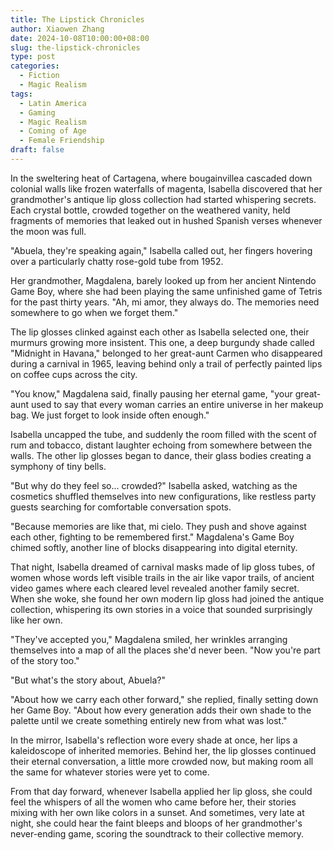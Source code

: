 ```yaml
---
title: The Lipstick Chronicles
author: Xiaowen Zhang
date: 2024-10-08T10:00:00+08:00
slug: the-lipstick-chronicles
type: post
categories:
  - Fiction
  - Magic Realism
tags:
  - Latin America
  - Gaming
  - Magic Realism
  - Coming of Age
  - Female Friendship
draft: false
---
```


In the sweltering heat of Cartagena, where bougainvillea cascaded down colonial walls like frozen waterfalls of magenta, Isabella discovered that her grandmother's antique lip gloss collection had started whispering secrets. Each crystal bottle, crowded together on the weathered vanity, held fragments of memories that leaked out in hushed Spanish verses whenever the moon was full.

"Abuela, they're speaking again," Isabella called out, her fingers hovering over a particularly chatty rose-gold tube from 1952.

Her grandmother, Magdalena, barely looked up from her ancient Nintendo Game Boy, where she had been playing the same unfinished game of Tetris for the past thirty years. "Ah, mi amor, they always do. The memories need somewhere to go when we forget them."

The lip glosses clinked against each other as Isabella selected one, their murmurs growing more insistent. This one, a deep burgundy shade called "Midnight in Havana," belonged to her great-aunt Carmen who disappeared during a carnival in 1965, leaving behind only a trail of perfectly painted lips on coffee cups across the city.

"You know," Magdalena said, finally pausing her eternal game, "your great-aunt used to say that every woman carries an entire universe in her makeup bag. We just forget to look inside often enough."

Isabella uncapped the tube, and suddenly the room filled with the scent of rum and tobacco, distant laughter echoing from somewhere between the walls. The other lip glosses began to dance, their glass bodies creating a symphony of tiny bells.

"But why do they feel so... crowded?" Isabella asked, watching as the cosmetics shuffled themselves into new configurations, like restless party guests searching for comfortable conversation spots.

"Because memories are like that, mi cielo. They push and shove against each other, fighting to be remembered first." Magdalena's Game Boy chimed softly, another line of blocks disappearing into digital eternity.

That night, Isabella dreamed of carnival masks made of lip gloss tubes, of women whose words left visible trails in the air like vapor trails, of ancient video games where each cleared level revealed another family secret. When she woke, she found her own modern lip gloss had joined the antique collection, whispering its own stories in a voice that sounded surprisingly like her own.

"They've accepted you," Magdalena smiled, her wrinkles arranging themselves into a map of all the places she'd never been. "Now you're part of the story too."

"But what's the story about, Abuela?"

"About how we carry each other forward," she replied, finally setting down her Game Boy. "About how every generation adds their own shade to the palette until we create something entirely new from what was lost."

In the mirror, Isabella's reflection wore every shade at once, her lips a kaleidoscope of inherited memories. Behind her, the lip glosses continued their eternal conversation, a little more crowded now, but making room all the same for whatever stories were yet to come.

From that day forward, whenever Isabella applied her lip gloss, she could feel the whispers of all the women who came before her, their stories mixing with her own like colors in a sunset. And sometimes, very late at night, she could hear the faint bleeps and bloops of her grandmother's never-ending game, scoring the soundtrack to their collective memory.